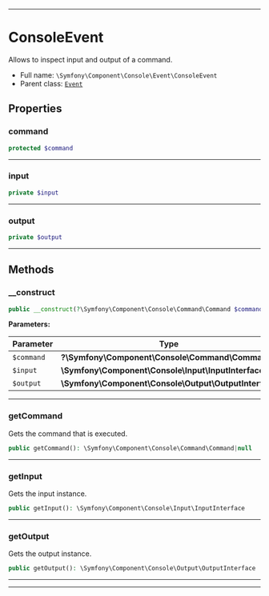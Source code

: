 ***

# ConsoleEvent

Allows to inspect input and output of a command.

* Full name: `\Symfony\Component\Console\Event\ConsoleEvent`
* Parent class: [`Event`](../../../Contracts/EventDispatcher/Event.md)

## Properties

### command

```php
protected $command
```

***

### input

```php
private $input
```

***

### output

```php
private $output
```

***

## Methods

### __construct

```php
public __construct(?\Symfony\Component\Console\Command\Command $command, \Symfony\Component\Console\Input\InputInterface $input, \Symfony\Component\Console\Output\OutputInterface $output): mixed
```

**Parameters:**

| Parameter | Type | Description |
|-----------|------|-------------|
| `$command` | **?\Symfony\Component\Console\Command\Command** |  |
| `$input` | **\Symfony\Component\Console\Input\InputInterface** |  |
| `$output` | **\Symfony\Component\Console\Output\OutputInterface** |  |

***

### getCommand

Gets the command that is executed.

```php
public getCommand(): \Symfony\Component\Console\Command\Command|null
```

***

### getInput

Gets the input instance.

```php
public getInput(): \Symfony\Component\Console\Input\InputInterface
```

***

### getOutput

Gets the output instance.

```php
public getOutput(): \Symfony\Component\Console\Output\OutputInterface
```

***


***

